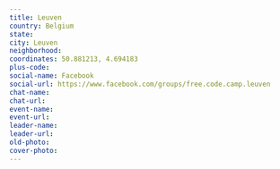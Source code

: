 ```yaml
---
title: Leuven
country: Belgium
state: 
city: Leuven
neighborhood: 
coordinates: 50.881213, 4.694183
plus-code:
social-name: Facebook
social-url: https://www.facebook.com/groups/free.code.camp.leuven
chat-name:
chat-url:
event-name:
event-url:
leader-name:
leader-url:
old-photo: 
cover-photo:
---
```

